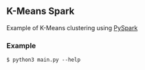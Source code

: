## K-Means Spark

Example of K-Means clustering using [PySpark](https://spark.apache.org/docs/latest/api/python/)

### Example

```shell
$ python3 main.py --help
```